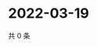 # 2022-03-19

共 0 条

<!-- BEGIN WEIBO -->
<!-- 最后更新时间 Sat Mar 19 2022 22:12:11 GMT+0800 (China Standard Time) -->

<!-- END WEIBO -->

